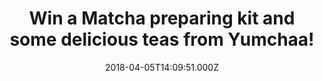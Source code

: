 ---
campaign-uuid: "c-6bca2cfe-5902-4717-8fc4-ed0e1724dafe"
type: "Competition"
category: "Food"
date: "2018-04-05T14:09:51.000Z"
end-date: "2018-04-24T23:59:00.000Z"
disable-form: false
is_promoted: false
has_entry_page: true
title: "Win a Matcha preparing kit and some delicious teas from Yumchaa!"
competition-description: "<p>If you are one of those who thinks that tea is a hug\
  \ in a cup… we have excellent news for you! Here’s your chance to win an amazing\
  \ Matcha preparing kit PLUS a tin of Matcha tea & 3 delicious green teas from Yumchaa!\
  \ They blend their whole leaves sourced from the best tea gardens worldwide creating\
  \ an unique flavour!</p> \n<p>If you are a tea lover, click on the link below for\
  \ a chance to win!</p>\n"
hero-header: "Win a Matcha preparing kit and some delicious teas from Yumchaa!"
terms-confirmation: "N/A"
banner-img: "https://assets.expresslyapp.com/asset-c5253095-e1a7-4cd7-a95e-efaa52c1825f.jpg"
logo-left-href: "https://www.yumchaa.com"
logo-left-image: "https://assets.expresslyapp.com/85b483fb-0d00-45e8-8eb9-bfa286c08bdb-thumb.png"
logo-left-title: "Yumcha"
bg-image-hero: "https://assets.expresslyapp.com/asset-f7b44c0d-b7e2-4385-99fa-ff95ea873cb7.jpg"
bg-image-first: "https://assets.expresslyapp.com/asset-4d5fe6f3-9a44-45de-8d4f-82cde902fe9c.jpg"
bg-image-second: "https://assets.expresslyapp.com/asset-75b6fba3-a152-498b-8e4e-5c7068ce34cd.jpg"
bg-image-third: "https://assets.expresslyapp.com/asset-326fa38c-49fe-4196-bfd7-12b45f0c3600.jpg"
section1-content: "<p>Yumchaa\_is\_tea\_that tastes yum!\_Yumchaa is an award-winning,\
  \ independent,\_English tea company that makes unique and innovative blends, of\
  \ premium quality! Seeking out the tastiest tea leaves from around the world, the\
  \ leaves are then blended with natural ingredients and then hand packed in England!</p>\n\
  <p>Tea is not only an experience for the body, but also for the mind. It's a lifestyle\
  \ the entire Yumchaa team is set to share with the world!\_Whether it be something\
  \ quirky and colourful, or traditional and classic brew, the company is set on a\
  \ mission to find the tea that matches each tea lover’s personali-tea!</p> \n<p>A\
  \ perfect cuppa, for a perfect day!</p>\n"
section2-content: "<p>They love mixing up\_tea, herbs, flowers, fruit pieces, spices\
  \ and chocolate! that’s why their range includes over 40\_teas\_and infusions, all\
  \ whole leaf and full of flavour! Tasty\_tea\_is at the heart of everything they\
  \ do and to make a truly tasty cup of tea it’s important to use whole leaf\_tea\
  \ to create unique and one-off\_specialty\_blends!</p>\n<p>In 2004, They set up\
  \ a Yumchaa market stall which quickly became a haven for tea lovers to talk, try,\
  \ and buy tea! They now have several busy London cafés and a shop online which ships\
  \ their blends to their tasty tea lovers worldwide!</p>\n"
section3-content: "<p>They are all delicious! The Regent’s Park, Wanderlust or their\
  \ famous colour changing tea & Yumchaa’s best-selling tea up to date, Blue Voodoo!</p>\n\
  <p>If you can’t resist\_to taste\_their teas, think no more and submit the draw\
  \ for a chance to win an amazing Matcha preparing kit PLUS a tin of Matcha tea &\
  \ 3 delicious green teas from Yumchaa!</p>\n<p>Because Yumchaa is here to help you\
  \ bring the best out of their blends!</p>\n<p>Good luck!</p>\n"
entry-title: "Win a Matcha preparing kit and some delicious teas from Yumchaa!"
entry-content: "<p>Enter the draw to win a Matcha preparing kit, a tin of Matcha tea\
  \ & 3 green teas from Yumchaa by completing the form below before 23:59 on 24th\
  \ April 2018.</p>\n"
has-winner: false
prize-description: "A Matcha preparing kit, a tin of Matcha tea & 3 green teas from\
  \ Yumchaa!"
country-restrictions:
- "GB"
---